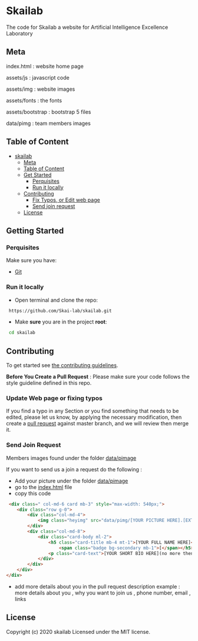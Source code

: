 # Skailab
The code for Skailab  a website for Artificial Intelligence Excellence Laboratory

## Meta 
index.html :  website home page

assets/js :  javascript code 

assets/img :  website images

assets/fonts : the fonts 

assets/bootstrap :  bootstrap 5 files

data/pimg :  team members images 

## Table of Content
- [skailab](skailab)
  - [Meta](#meta)
  - [Table of Content](#table-of-content)
  - [Get Started](#gettin-started)
    - [Perquisites](#perquisites)
    - [Run it locally](#run-it-locally)
  - [Contributing](#contributing)
    - [Fix Typos, or Edit web page](#update-web-page-or-fixing-typos)
    - [Send join request](#send-join-request)
  - [License](#license)
  
## Getting Started
### Perquisites
Make sure you have:
- [Git](https://git-scm.com/)
### Run it locally

- Open terminal and clone the repo:

```sh
 https://github.com/Skai-lab/skailab.git
```

- Make **sure** you are in the project **root**:

```sh
 cd skailab
```

## Contributing

To get started see [the contributing guidelines](https://github.com/Skai-lab/skailab/blob/master/.github/CONTRIBUTING.md).


**Before You Create a Pull Request** :
Please make sure your code follows the style guideline defined in this repo.

### Update Web page or fixing typos
If you find a typo in any Section or you find something that needs to be edited, please let us know, by applying the necessary modification, then create a [pull request](https://docs.github.com/en/github/collaborating-with-issues-and-pull-requests/about-pull-requests) against master branch, and we will review  then merge it.

### Send Join Request

Members images found under the folder  [data/pimage](https://github.com/Skai-lab/skailab/tree/master/data/pimage)

If you want to send us a join a request do the following :

- Add your picture under the folder [data/pimage](https://github.com/Skai-lab/skailab/tree/master/data/pimage)
- go to the [index.html](https://github.com/Skai-lab/skailab/blob/master/index.html) file 
- copy this code 

```html
 <div class=" col-md-6 card mb-3" style="max-width: 540px;">
    <div class="row g-0">
        <div class="col-md-4">
            <img class="heyimg" src="data/pimg/[YOUR PICTURE HERE].[EXTENSION]" alt="[YOUR NAME HERE] image">
        </div>
        <div class="col-md-8">
            <div class="card-body ml-2">
                <h5 class="card-title mb-4 mt-1">[YOUR FULL NAME HERE]<br>
                    <span class="badge bg-secondary mb-1">[</span></h5>
                <p class="card-text">[YOUR SHORT BIO HERE](no more then 8 words please)</p>
            </div>
        </div>
    </div>
</div>
```

- add more details about you  in the pull request description example  : more details about you , why you want to join us , phone number, email , links 

## License

Copyright (c) 2020 skailab Licensed under the MIT license.






